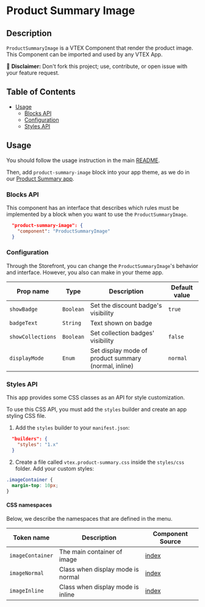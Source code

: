 # Product Summary Image

## Description

`ProductSummaryImage` is a VTEX Component that render the product image.
This Component can be imported and used by any VTEX App.

:loudspeaker: **Disclaimer:** Don't fork this project; use, contribute, or open issue with your feature request.

## Table of Contents
- [Usage](#usage)
  - [Blocks API](#blocks-api)
  - [Configuration](#configuration)
  - [Styles API](#styles-api)

## Usage

You should follow the usage instruction in the main [README](https://github.com/vtex-apps/product-summary/blob/master/README.md#usage).

Then, add `product-summary-image` block into your app theme, as we do in our [Product Summary app](https://github.com/vtex-apps/product-summary/blob/master/store/blocks.json).

### Blocks API

This component has an interface that describes which rules must be implemented by a block when you want to use the `ProductSummaryImage`.

```json
  "product-summary-image": {
    "component": "ProductSummaryImage"
  }
```

### Configuration

Through the Storefront, you can change the `ProductSummaryImage`'s behavior and interface. However, you also can make in your theme app.

| Prop name         | Type      | Description                                          | Default value |
| ----------------- | --------- | ---------------------------------------------------- | ------------- |
| `showBadge`       | `Boolean` | Set the discount badge's visibility                  | `true`        |
| `badgeText`       | `String`  | Text shown on badge                                  |               |
| `showCollections` | `Boolean` | Set collection badges' visibility                    | `false`       |
| `displayMode`     | `Enum`    | Set display mode of product summary (normal, inline) | `normal`      |

### Styles API

This app provides some CSS classes as an API for style customization.

To use this CSS API, you must add the `styles` builder and create an app styling CSS file.

1. Add the `styles` builder to your `manifest.json`:

```json
  "builders": {
    "styles": "1.x"
  }
```

2. Create a file called `vtex.product-summary.css` inside the `styles/css` folder. Add your custom styles:

```css
.imageContainer {
  margin-top: 10px;
}
```

#### CSS namespaces

Below, we describe the namespaces that are defined in the menu.

| Token name   | Description                                          | Component Source                     |
| ------------ | ---------------------------------------------------- | ------------------------------------ |
| `imageContainer` | The main container of image | [index](/react/components/ProductSummaryImage/ProductSummaryImage.js) |
| `imageNormal` | Class when display mode is normal | [index](/react/components/ProductSummaryImage/ProductSummaryImage.js) |
| `imageInline` | Class when display mode is inline | [index](/react/components/ProductSummaryImage/ProductSummaryImage.js) |
